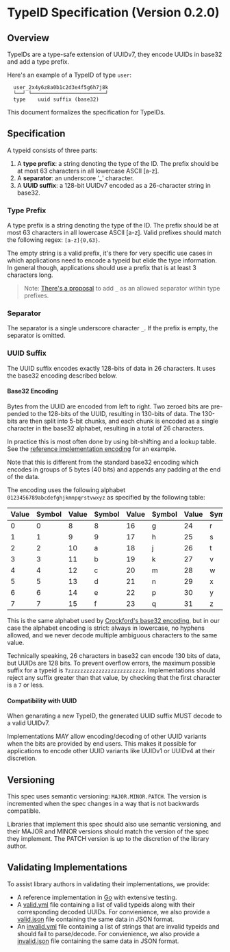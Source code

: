 # TypeID Specification (Version 0.2.0)

## Overview

TypeIDs are a type-safe extension of UUIDv7, they encode UUIDs in base32 and add a type prefix.

Here's an example of a TypeID of type `user`:

```
  user_2x4y6z8a0b1c2d3e4f5g6h7j8k
  └──┘ └────────────────────────┘
  type    uuid suffix (base32)
```

This document formalizes the specification for TypeIDs.

## Specification

A typeid consists of three parts:

1. A **type prefix**: a string denoting the type of the ID. The prefix should be
   at most 63 characters in all lowercase ASCII [a-z].
1. A **separator**: an underscore '\_' character.
1. A **UUID suffix**: a 128-bit UUIDv7 encoded as a 26-character string in base32.

### Type Prefix

A type prefix is a string denoting the type of the ID. The prefix should be at most
63 characters in all lowercase ASCII [a-z]. Valid prefixes should match the following
regex: `[a-z]{0,63}`.

The empty string is a valid prefix, it's there for very specific use cases in which
applications need to encode a typeid but elide the type information. In general though,
applications should use a prefix that is at least 3 characters long.

> Note: [There's a proposal](https://github.com/jetify-com/typeid/issues/7) to add `_` as
> an allowed separator within type prefixes.

### Separator

The separator is a single underscore character `_`. If the prefix is empty, the separator
is omitted.

### UUID Suffix

The UUID suffix encodes exactly 128-bits of data in 26 characters. It uses the base32
encoding described below.

#### Base32 Encoding

Bytes from the UUID are encoded from left to right. Two zeroed bits are pre-pended
to the 128-bits of the UUID, resulting in 130-bits of data. The 130-bits are then
split into 5-bit chunks, and each chunk is encoded as a single character in the
base32 alphabet, resulting in a total of 26 characters.

In practice this is most often done by using bit-shifting and a lookup table. See
the [reference implementation encoding](https://github.com/jetify-com/typeid-go/blob/main/base32/base32.go)
for an example.

Note that this is different from the standard base32 encoding which encodes in
groups of 5 bytes (40 bits) and appends any padding at the end of the data.

The encoding uses the following alphabet `0123456789abcdefghjkmnpqrstvwxyz` as
specified by the following table:

| Value | Symbol | Value | Symbol | Value | Symbol | Value | Symbol |
| ----- | ------ | ----- | ------ | ----- | ------ | ----- | ------ |
| 0     | 0      | 8     | 8      | 16    | g      | 24    | r      |
| 1     | 1      | 9     | 9      | 17    | h      | 25    | s      |
| 2     | 2      | 10    | a      | 18    | j      | 26    | t      |
| 3     | 3      | 11    | b      | 19    | k      | 27    | v      |
| 4     | 4      | 12    | c      | 20    | m      | 28    | w      |
| 5     | 5      | 13    | d      | 21    | n      | 29    | x      |
| 6     | 6      | 14    | e      | 22    | p      | 30    | y      |
| 7     | 7      | 15    | f      | 23    | q      | 31    | z      |

This is the same alphabet used by [Crockford's base32 encoding](https://www.crockford.com/base32.html),
but in our case the alphabet encoding is strict: always in lowercase, no hyphens allowed,
and we never decode multiple ambiguous characters to the same value.

Technically speaking, 26 characters in base32 can encode 130 bits of data, but UUIDs
are 128 bits. To prevent overflow errors, the maximum possible suffix for a typeid
is `7zzzzzzzzzzzzzzzzzzzzzzzzz`. Implementations should reject any suffix greater than
that value, by checking that the first character is a `7` or less.

#### Compatibility with UUID

When genarating a new TypeID, the generated UUID suffix MUST decode to a valid UUIDv7.

Implementations MAY allow encoding/decoding of other UUID variants when the
bits are provided by end users. This makes it possible for applications to encode
other UUID variants like UUIDv1 or UUIDv4 at their discretion.

## Versioning

This spec uses semantic versioning: `MAJOR.MINOR.PATCH`. The version is incremented
when the spec changes in a way that is not backwards compatible.

Libraries that implement this spec should also use semantic versioning, and their
MAJOR and MINOR versions should match the version of the spec they implement.
The PATCH version is up to the discretion of the library author.

## Validating Implementations

To assist library authors in validating their implementations, we provide:

-   A reference implementation in [Go](https://github.com/jetify-com/typeid-go)
    with extensive testing.
-   A [valid.yml](valid.yml) file containing a list of valid typeids along
    with their corresponding decoded UUIDs. For convienience, we also provide
    a [valid.json](valid.json) file containing the same data in JSON format.
-   An [invalid.yml](invalid.yml) file containing a list of strings that are
    invalid typeids and should fail to parse/decode. For convienience, we also
    provide a [invalid.json](invalid.json) file containing the same data in
    JSON format.
